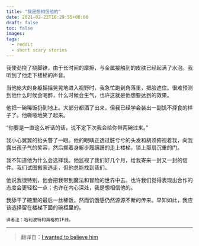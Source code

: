 ```yaml
---
title: "我是想相信他的"
date: 2021-02-22T16:29:55+08:00
draft: false
toc: false
images:
tags: 
  - reddit
  - short scary stories
---
```


我使劲挠了挠脚镣，由于长时间的摩擦，与金属接触到的皮肤已经起满了水泡。我听到了他走下楼梯的声音。

当他庞大的身躯摇摇晃晃地进入视野时，我急忙跑到角落里，把脸遮住。很难预测到他什么时候会喝醉，什么时候会生气，也许这就是他想要达到的效果。

他把一碗稀饭扔到地上。大部分都洒了出来，但我已经学会装出一副饥不择食的样子了。他嘶哑地笑了起来。

“你要是一直这么听话的话，说不定下次我会给你带两碗过来。”

我小心翼翼的抬头瞥了一眼。他的眼睛正透过脏兮兮的头发和胡须俯视着我，向我露出孩子气的笑容，然后挪着身躯步履蹒跚的走上楼梯，锁上那扇沉重的门。

我不知道他为什么会选择我。他监视了我们好几个月，给我寄来一封又一封的信件。我们试图搬家逃走，但他总能找到我们。

他说我很特别，他会把我带到魔法和冒险的世界中去。也许我们觉得表现出合作的态度会更轻松一点；也许在内心深处，我是想相信他的。

我舔干了碗里的最后一丝稀饭，然而饥饿感仍然源源不断的传来。早知如此，我应该选择留在楼梯下面的碗柜里的。

`译者注：哈利波特和海格的IF线。`

------

> 翻译自：[I wanted to believe him](https://www.reddit.com/r/shortscarystories/comments/21jgn3/i_wanted_to_believe_him/)

